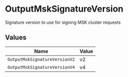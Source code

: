 # OutputMskSignatureVersion

Signature version to use for signing MSK cluster requests


## Values

| Name                          | Value                         |
| ----------------------------- | ----------------------------- |
| `OutputMskSignatureVersionV2` | v2                            |
| `OutputMskSignatureVersionV4` | v4                            |